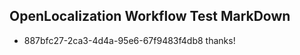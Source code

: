 ## OpenLocalization Workflow Test MarkDown
* 887bfc27-2ca3-4d4a-95e6-67f9483f4db8 
thanks!<!--HONumber=Feb16_HO4-->

